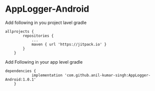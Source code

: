 # AppLogger-Android

Add following in you project lavel gradle
```
allprojects {
		repositories {
			...
			maven { url 'https://jitpack.io' }
		}
	}
```

Add Following in your app level gradle

```
dependencies {
	        implementation 'com.github.anil-kumar-singh:AppLogger-Android:1.0.1'
	}
````

